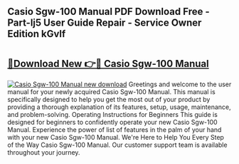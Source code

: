 ## Casio Sgw-100 Manual PDF Download Free - Part-lj5 User Guide Repair - Service Owner Edition kGvlf

# <h2><a href="http://bc36224.oget.top/?id=Casio+Sgw-100+Manual">🔗Download New 👉🔴 Casio Sgw-100 Manual</a></h2>

[![Casio Sgw-100 Manual new download](https://i.imgur.com/5g1atiW.png)](http://bc36224.oget.top/?id=Casio+Sgw-100+Manual)
Greetings and welcome to the user manual for your newly acquired Casio Sgw-100 Manual. This manual is specifically designed to help you get the most out of your product by providing a thorough explanation of its features, setup, usage, maintenance, and problem-solving. Operating Instructions for Beginners This guide is designed for beginners to confidently operate your new Casio Sgw-100 Manual. Experience the power of list of features in the palm of your hand with your new Casio Sgw-100 Manual. We're Here to Help You Every Step of the Way Casio Sgw-100 Manual. Our customer support team is available throughout your journey.
